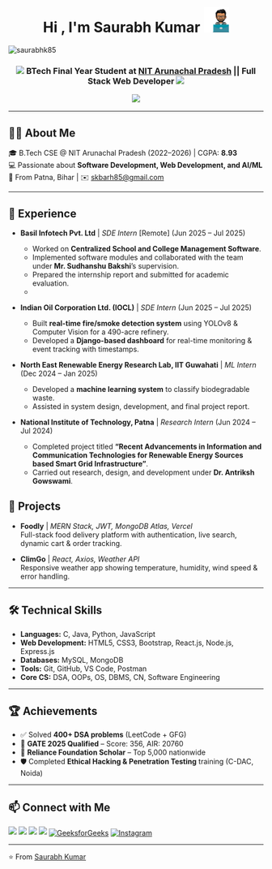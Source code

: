 <h1 align="center"> Hi , I'm Saurabh Kumar 
  <picture>
    <img src="https://github.com/SaurabhK85/SaurabhK85/blob/main/profile.gif" width="50px">
  </picture>
</h1>

<p align="left"> 
  <img src="https://komarev.com/ghpvc/?username=SaurabhK85&label=Profile%20views&color=0e75b6&style=flat" alt="saurabhk85" /> 
</p>

<h3 align="center">
  <img src="https://user-images.githubusercontent.com/74038190/206662607-d9e7591e-bbf9-42f9-9386-29efc927bc16.gif" width="40">
  BTech Final Year Student at <a href="https://nitap.ac.in/">NIT Arunachal Pradesh</a> || Full Stack Web Developer
  <img src="https://user-images.githubusercontent.com/74038190/206662607-d9e7591e-bbf9-42f9-9386-29efc927bc16.gif" width="40">
</h3>

<p align="center">
  <a href="https://github.com/DenverCoder1/readme-typing-svg">
    <img src="https://readme-typing-svg.herokuapp.com?font=Time+New+Roman&color=cyan&size=25&center=true&vCenter=true&width=650&height=100&lines=Thanks+for+visiting!+..❤️;Final+Year+CSE+Undergrad+at+NIT+AP;MERN+Stack+Web+Developer;AI/ML+Enthusiast;400%2B+DSA+Problems+Solved;Always+learning+new+things">
  </a>
</p>





---

## 👨‍💻 About Me
🎓 B.Tech CSE @ NIT Arunachal Pradesh (2022–2026) | CGPA: **8.93**  
💻 Passionate about **Software Development, Web Development, and AI/ML**  
📍 From Patna, Bihar | ✉️ [skbarh85@gmail.com](mailto:skbarh85@gmail.com)  

---

## 💼 Experience

- **Basil Infotech Pvt. Ltd** | *SDE Intern* [Remote] (Jun 2025 – Jul 2025)
  - Worked on **Centralized School and College Management Software**.  
  - Implemented software modules and collaborated with the team under **Mr. Sudhanshu Bakshi**’s supervision.  
  - Prepared the internship report and submitted for academic evaluation.
  - 
- **Indian Oil Corporation Ltd. (IOCL)** | *SDE Intern* (Jun 2025 – Jul 2025)  
  - Built **real-time fire/smoke detection system** using YOLOv8 & Computer Vision for a 490-acre refinery.  
  - Developed a **Django-based dashboard** for real-time monitoring & event tracking with timestamps.

- **North East Renewable Energy Research Lab, IIT Guwahati** | *ML Intern* (Dec 2024 – Jan 2025)  
  - Developed a **machine learning system** to classify biodegradable waste.  
  - Assisted in system design, development, and final project report.


- **National Institute of Technology, Patna** | *Research Intern* (Jun 2024 – Jul 2024)  
  - Completed project titled **“Recent Advancements in Information and Communication Technologies for Renewable Energy Sources based Smart Grid Infrastructure”**.  
  - Carried out research, design, and development under **Dr. Antriksh Gowswami**.


## 🚀 Projects
- **Foodly** | *MERN Stack, JWT, MongoDB Atlas, Vercel*  
  Full-stack food delivery platform with authentication, live search, dynamic cart & order tracking.  

- **ClimGo** | *React, Axios, Weather API*  
  Responsive weather app showing temperature, humidity, wind speed & error handling.  

---

## 🛠 Technical Skills
- **Languages:** C, Java, Python, JavaScript  
- **Web Development:** HTML5, CSS3, Bootstrap, React.js, Node.js, Express.js  
- **Databases:** MySQL, MongoDB  
- **Tools:** Git, GitHub, VS Code, Postman  
- **Core CS:** DSA, OOPs, OS, DBMS, CN, Software Engineering  

---

## 🏆 Achievements
- ✅ Solved **400+ DSA problems** (LeetCode + GFG)  
- 🎯 **GATE 2025 Qualified** – Score: 356, AIR: 20760  
- 📖 **Reliance Foundation Scholar** – Top 5,000 nationwide  
- 🛡 Completed **Ethical Hacking & Penetration Testing** training (C-DAC, Noida)  

---

## 📫 Connect with Me
<p align="left">
  <a href="https://linkedin.com/in/saurabh-kumar-b67024268/"><img src="https://img.shields.io/badge/LinkedIn-blue?logo=linkedin&logoColor=white" /></a>
  <a href="https://github.com/SaurabhK85"><img src="https://img.shields.io/badge/GitHub-black?logo=github&logoColor=white" /></a>
  <a href="https://leetcode.com/u/Saurabh_kr85/"><img src="https://img.shields.io/badge/LeetCode-orange?logo=leetcode&logoColor=white" /></a>
  <a href="mailto:skbarh85@gmail.com"><img src="https://img.shields.io/badge/Email-red?logo=gmail&logoColor=white" /></a>
  <a href="https://auth.geeksforgeeks.org/user/skbarpjq3" target="blank">
  <img align="center" src="https://raw.githubusercontent.com/rahuldkjain/github-profile-readme-generator/master/src/images/icons/Social/geeks-for-geeks.svg" alt="GeeksforGeeks" height="30" width="40" /></a>
  <a href="https://www.instagram.com/singh__9472/" target="blank">
  <img align="center" src="https://raw.githubusercontent.com/rahuldkjain/github-profile-readme-generator/master/src/images/icons/Social/instagram.svg" alt="Instagram" height="30" width="40" /></a>
</p>  

---
⭐️ From [Saurabh Kumar](https://github.com/SaurabhK85)
